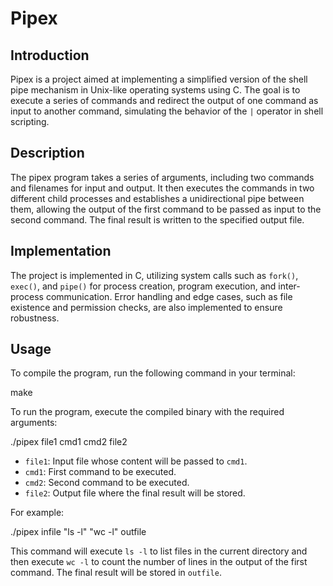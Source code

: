 # Pipex

## Introduction
Pipex is a project aimed at implementing a simplified version of the shell pipe mechanism in Unix-like operating systems using C. The goal is to execute a series of commands and redirect the output of one command as input to another command, simulating the behavior of the `|` operator in shell scripting.

## Description
The pipex program takes a series of arguments, including two commands and filenames for input and output. It then executes the commands in two different child processes and establishes a unidirectional pipe between them, allowing the output of the first command to be passed as input to the second command. The final result is written to the specified output file.

## Implementation
The project is implemented in C, utilizing system calls such as `fork()`, `exec()`, and `pipe()` for process creation, program execution, and inter-process communication. Error handling and edge cases, such as file existence and permission checks, are also implemented to ensure robustness.

## Usage
To compile the program, run the following command in your terminal:

make

To run the program, execute the compiled binary with the required arguments:

./pipex file1 cmd1 cmd2 file2

- `file1`: Input file whose content will be passed to `cmd1`.
- `cmd1`: First command to be executed.
- `cmd2`: Second command to be executed.
- `file2`: Output file where the final result will be stored.

For example:

./pipex infile "ls -l" "wc -l" outfile

This command will execute `ls -l` to list files in the current directory and then execute `wc -l` to count the number of lines in the output of the first command. The final result will be stored in `outfile`.
